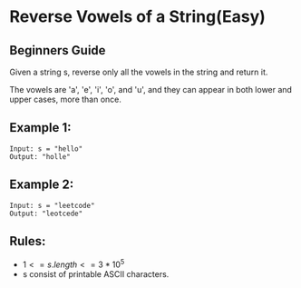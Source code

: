 # Reverse Vowels of a String(Easy)

## Beginners Guide

Given a string s, reverse only all the vowels in the string and return it.

The vowels are 'a', 'e', 'i', 'o', and 'u', and they can appear in both lower and upper cases, more than once.

Example 1:
---
```go=
Input: s = "hello"
Output: "holle"
```

Example 2:
---
```go=
Input: s = "leetcode"
Output: "leotcede"
```

Rules:
---
* $1 <= s.length <= 3 * 10^5$
* s consist of printable ASCII characters.